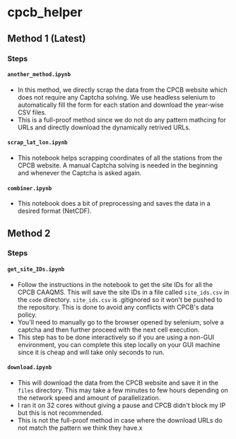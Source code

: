 # cpcb_helper

## Method 1 (Latest)
### Steps
#### `another_method.ipynb`
- In this method, we directly scrap the data from the CPCB website which does not require any Captcha solving. We use headless selenium to automatically fill the form for each station and download the year-wise CSV files. 
- This is a full-proof method since we do not do any pattern mathcing for URLs and directly download the dynamically retrived URLs.

#### `scrap_lat_lon.ipynb`
- This notebook helps scrapping coordinates of all the stations from the CPCB website. A manual Captcha solving is needed in the beginning and whenever the Captcha is asked again.

#### `combiner.ipynb`
- This notebook does a bit of preprocessing and saves the data in a desired format (NetCDF).

## Method 2
### Steps
#### `get_site_IDs.ipynb`
- Follow the instructions in the notebook to get the site IDs for all the CPCB CAAQMS. This will save the site IDs in a file called `site_ids.csv` in the `code` directory. `site_ids.csv` is .gitignored so it won't be pushed to the repository. This is done to avoid any conflicts with CPCB's data policy.
- You'll need to manually go to the browser opened by selenium, solve a captcha and then further proceed with the next cell execution. 
- This step has to be done interactively so if you are using a non-GUI environment, you can complete this step locally on your GUI machine since it is cheap and will take only seconds to run.
#### `download.ipynb`
- This will download the data from the CPCB website and save it in the `files` directory. This may take a few minutes to few hours depending on the network speed and amount of parallelization. 
- I ran it on 32 cores without giving a pause and CPCB didn't block my IP but this is not recommended.
- This is not the full-proof method in case where the download URLs do not match the pattern we think they have.x